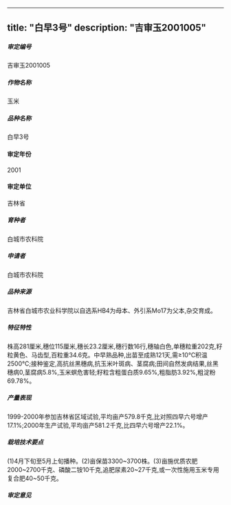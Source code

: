 
---
title: "白早3号"
description: "吉审玉2001005"
---
##### 审定编号 
吉审玉2001005

##### 作物名称
玉米

##### 品种名称
白早3号

#### 审定年份
2001	

#### 审定单位
吉林省

##### 育种者
白城市农科院

##### 申请者
白城市农科院

##### 品种来源
吉林省白城市农业科学院以自选系HB4为母本、外引系Mo17为父本,杂交育成。

##### 特征特性
株高281厘米,穗位115厘米,穗长23.2厘米,穗行数16行,穗轴白色,单穗粒重202克,籽粒黄色、马齿型,百粒重34.6克。中早熟品种,出苗至成熟121天,需≥10℃积温2500℃;接种鉴定,高抗丝黑穗病,抗玉米叶斑病、茎腐病;田间自然发病结果,丝黑穗病0,茎腐病5.8%,玉米螟危害轻;籽粒含粗蛋白质9.65%,粗脂肪3.92%,粗淀粉69.78%。

##### 产量表现
1999-2000年参加吉林省区域试验,平均亩产579.8千克,比对照四早六号增产17.1%;2000年生产试验,平均亩产581.2千克,比四早六号增产22.1%。

##### 栽培技术要点
(1)4月下旬至5月上旬播种。(2)亩保苗3300~3700株。(3)亩施优质农肥2000~2700千克、磷酸二铵10千克,追肥尿素20~27千克,或一次性施用玉米专用复合肥40~50千克。

##### 审定意见



